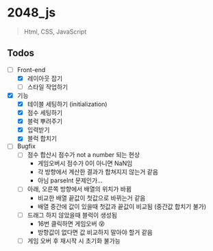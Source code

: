 # 2048_js
> Html, CSS, JavaScript

## Todos

- [ ] Front-end
  - [x] 레이아웃 잡기
  - [ ] 스타일 작업하기
- [x] 기능
  - [x] 테이블 세팅하기 (initialization)
  - [x] 점수 세팅하기
  - [x] 블럭 뿌려주기
  - [x] 입력받기
  - [x] 블럭 합치기
- [ ] Bugfix
  - [ ] 점수 합산시 점수가 not a number 되는 현상
    - 게임오버시 점수가 0이 아니면 NaN임
    - 각 방향에서 계산한 결과가 합쳐지지 않는거 같음
    - 아님 parseInt 문제인가...
  - [ ] 아래, 오른쪽 방향에서 배열의 위치가 바뀜
    - 비교한 배열 끝값이 첫값으로 바뀌는거 같음
    - 배열 중간에 값이 있을때 첫값과 끝값이 비교됨 (중간값 합치기 불가)
  - [ ] 드래그 하지 않았을때 블럭이 생성됨
    - 16번 클릭하면 게임오버 😵
    - 방향값이 없다면 값 비교하지 말아야 할거 같음
  - [ ] 게임 오버 후 재시작 시 초기화 불가능